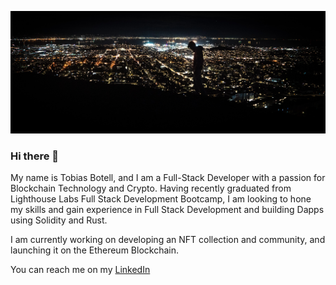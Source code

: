 !["Banner"](https://github.com/CrumpetsNTea/CrumpetsNTea/blob/main/intricate-explorer-C0cZiVGQ60o-unsplash.jpeg)



### Hi there 👋

My name is Tobias Botell, and I am a Full-Stack Developer with a passion for Blockchain Technology and Crypto. Having recently graduated from Lighthouse Labs Full Stack Development Bootcamp, I am looking to hone my skills and gain experience in Full Stack Development and building Dapps using Solidity and Rust. 

I am currently working on developing an NFT collection and community, and launching it on the Ethereum Blockchain. 

You can reach me on my [LinkedIn](https://www.linkedin.com/in/tobiasbotell/)



<!--
**CrumpetsNTea/CrumpetsNTea** is a ✨ _special_ ✨ repository because its `README.md` (this file) appears on your GitHub profile.

Here are some ideas to get you started:

- 🔭 I’m currently working on ...
- 🌱 I’m currently learning ...
- 👯 I’m looking to collaborate on ...
- 🤔 I’m looking for help with ...
- 💬 Ask me about ...
- 📫 How to reach me: ...
- 😄 Pronouns: ...
- ⚡ Fun fact: ...
-->
